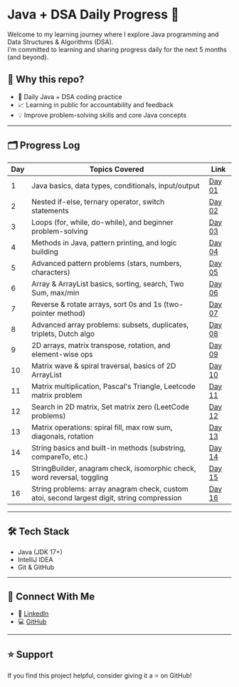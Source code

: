 # Java + DSA Daily Progress 🚀

Welcome to my learning journey where I explore Java programming and Data Structures & Algorithms (DSA).  
I'm committed to learning and sharing progress daily for the next 5 months (and beyond).

## 📌 Why this repo?
- 📅 Daily Java + DSA coding practice
- 📈 Learning in public for accountability and feedback
- 💡 Improve problem-solving skills and core Java concepts

---

## 🗂 Progress Log

| Day | Topics Covered                                               | Link              |
|-----|--------------------------------------------------------------|-------------------|
| 1   | Java basics, data types, conditionals, input/output          | [Day 01](./Day01) |
| 2   | Nested if-else, ternary operator, switch statements          | [Day 02](./Day02) |
| 3   | Loops (for, while, do-while), and beginner problem-solving   | [Day 03](./Day03) |
| 4   | Methods in Java, pattern printing, and logic building        | [Day 04](./Day04) |
| 5   | Advanced pattern problems (stars, numbers, characters)       | [Day 05](./Day05) |
| 6   | Array & ArrayList basics, sorting, search, Two Sum, max/min  | [Day 06](./Day06) |
| 7   | Reverse & rotate arrays, sort 0s and 1s (two-pointer method) | [Day 07](./Day07) |
| 8   | Advanced array problems: subsets, duplicates, triplets, Dutch algo | [Day 08](./Day08) |
| 9   | 2D arrays, matrix transpose, rotation, and element-wise ops  | [Day 09](./Day09) |
| 10  | Matrix wave & spiral traversal, basics of 2D ArrayList       | [Day 10](./Day10) |
| 11  | Matrix multiplication, Pascal's Triangle, Leetcode matrix problem | [Day 11](./Day11) |
| 12  | Search in 2D matrix, Set matrix zero (LeetCode problems)     | [Day 12](./Day12) |
| 13  | Matrix operations: spiral fill, max row sum, diagonals, rotation | [Day 13](./Day13) |
| 14  | String basics and built-in methods (substring, compareTo, etc.) | [Day 14](./Day14) |
| 15  | StringBuilder, anagram check, isomorphic check, word reversal, toggling | [Day 15](./Day15) |
| 16  | String problems: array anagram check, custom atoi, second largest digit, string compression | [Day 16](./Day16) |
  

---

## 🛠 Tech Stack

- Java (JDK 17+)
- IntelliJ IDEA
- Git & GitHub

---

## 🔗 Connect With Me

- 💼 [LinkedIn](https://linkedin.com/in/sadid14n)
- 💻 [GitHub](https://github.com/sadid14n)

---

## ⭐ Support

If you find this project helpful, consider giving it a ⭐ on GitHub!